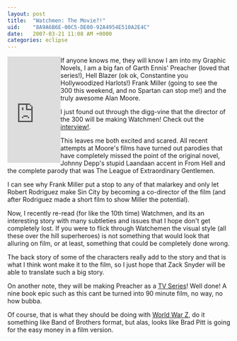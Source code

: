 ```yaml
---
layout: post
title:  "Watchmen: The Movie?!"
uid:	"8A9A6B6E-00C5-DE00-92A4954E510A2E4C"
date:   2007-03-21 11:08 AM +0000
categories: eclipse
---
```

<iframe src="http://rcm-uk.amazon.co.uk/e/cm?t=mardrescfetc-21&o=2&p=8&l=as1&asins=1852860243&fc1=000000&IS2=1&lt1=_blank&lc1=0000FF&bc1=000000&bg1=FFFFFF&f=ifr" style="width:120px;height:240px;" scrolling="no" marginwidth="5" marginheight="5" frameborder="0" align="left"></iframe>
If anyone knows me, they will know I am into my Graphic Novels, I am a big fan of Garth Ennis' Preacher (loved that series!), Hell Blazer (ok ok, Constantine you Hollywoodized Harlots!) Frank Miller (going to see the 300 this weekend, and no Spartan can stop me!) and the truly awesome Alan Moore. 

I just found out through the digg-vine that the director of the 300 will be making Watchmen! Check out the <a href="http://www.reelzchannel.com/moviedetail.aspx?movieid=223693&clipid=18326">interview!</a>.

This leaves me both excited and scared. All recent attempts at Moore's films have turned out parodies that have completely missed the point of the original novel, Johnny Depp's stupid Laandaan accent in From Hell and  the complete parody that was The League of Extraordinary Gentlemen.

I can see why Frank Miller put a stop to any of that malarkey and only let Robert Rodriguez make Sin City by becoming a co-director of the film (and after Rodriguez made a short film to show Miller the potential).

Now, I recently re-read (for like the 10th time) Watchmen, and its an interesting story with many subtleties and issues that I hope don't get completely lost. If you were to flick through Watchemen the visual style (all these over the hill superheroes) is not something that would look that alluring on film, or at least, something that could be completely done wrong. 

The back story of some of the characters really add to the story and that is what I think wont make it to the film, so I just hope that Zack Snyder will be able to translate such a big story.

On another note, they will be making Preacher as a <a href="http://www.superherohype.com/news/spider-mannews.php?id=4949">TV Series</a>! Well done! A nine book epic such as this cant be turned into 90 minute film, no way, no how bubba.

Of course, that is what they should be doing with <a href="http://www.imdb.com/title/tt0816711/">World War Z</a>, do it something like Band of Brothers format, but alas, looks like Brad Pitt is going for the easy money in a film version.
